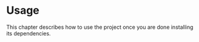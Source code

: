 # Usage

This chapter describes how to use the project once you are done installing its dependencies.